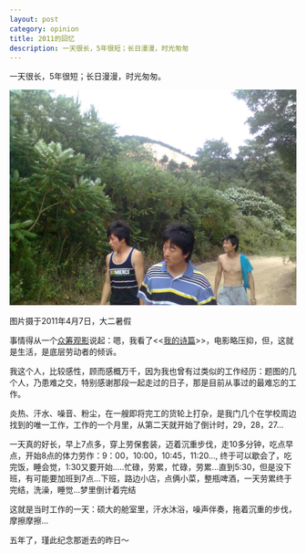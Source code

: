 ```yaml
---
layout: post
category: opinion
title: 2011的回忆
description: 一天很长，5年很短；长日漫漫，时光匆匆
---
```


一天很长，5年很短；长日漫漫，时光匆匆。

![](images/2016_03/memory.jpg)

图片摄于2011年4月7日，大二暑假

事情得从一个[众筹观影](http://tech.ifeng.com/a/20160122/41543371_0.shtml)说起：嗯，我看了<<[我的诗篇](https://mp.weixin.qq.com/s?__biz=MzAwMTIzNzE0MQ==&mid=403796473&idx=1&sn=c2d731e7a6977e05e11bc0863fe6ca91&scene=1&srcid=0306WIPzXbTXpk4y7l6FcplS&key=710a5d99946419d974d541ae525d3e3f458a9d1b2e1dc37294f3c52e2150c685004d98b45b5e8449967acfed3d99f397&ascene=0&uin=MjgxMTg3ODQ2MQ%3D%3D)>>，电影略压抑，但，这就是生活，是底层劳动者的倾诉。

我这个人，比较感性，顾而感概万千，因为我也曾有过类似的工作经历：题图的几个人，乃患难之交，特别感谢那段一起走过的日子，那是目前从事过的最难忘的工作。

炎热、汗水、噪音、粉尘，在一艘即将完工的货轮上打杂，是我门几个在学校周边找到的唯一工作，工作的一个月里，从第二天就开始了倒计时，29，28，27...

一天真的好长，早上7点多，穿上劳保套装，迈着沉重步伐，走10多分钟，吃点早点，开始8点的体力劳作：9：00，10:00，10:45，11:20..., 终于可以歇会了，吃完饭，睡会觉，1:30又要开始.....忙碌，劳累，忙碌，劳累...直到5:30，但是没下班，有可能要加班到7点...下班，路边小店，点俩小菜，整瓶啤酒，一天劳累终于完结，洗澡，睡觉...梦里倒计着完结

这就是当时工作的一天：硕大的舱室里，汗水沐浴，噪声伴奏，拖着沉重的步伐，摩擦摩擦...

五年了，瑾此纪念那逝去的昨日～
